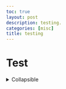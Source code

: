 ```yaml
---
toc: true
layout: post
description: testing.
categories: [misc]
title: testing
---
```

# Test

<details>
<summary>Collapsible</summary>

Note: do not tab in HTML unless you want whitespace

Also very important: Make sure to put an extra line after `<summary>`, otherwise, Markdown will not show.

</details>
